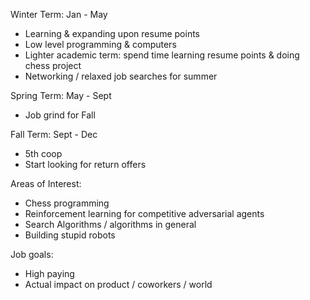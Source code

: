 Winter Term: Jan - May
- Learning & expanding upon resume points
- Low level programming & computers
- Lighter academic term: spend time learning resume points & doing chess project
- Networking / relaxed job searches for summer

Spring Term: May - Sept
- Job grind for Fall

Fall Term: Sept - Dec
- 5th coop
- Start looking for return offers

Areas of Interest:
- Chess programming
- Reinforcement learning for competitive adversarial agents
- Search Algorithms / algorithms in general
- Building stupid robots

Job goals:
- High paying
- Actual impact on product / coworkers / world